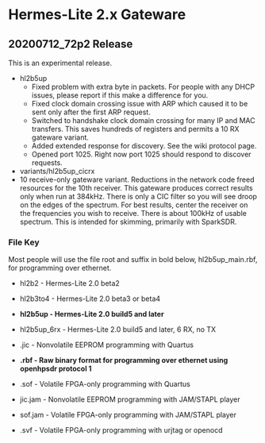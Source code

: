 Hermes-Lite 2.x Gateware
========================

## 20200712_72p2 Release

This is an experimental release.

 * hl2b5up
   * Fixed problem with extra byte in packets. For people with any DHCP issues, please report if this make a difference for you.
   * Fixed clock domain crossing issue with ARP which caused it to be sent only after the first ARP request.
   * Switched to handshake clock domain crossing for many IP and MAC transfers. This saves hundreds of registers and permits a 10 RX gateware variant.
   * Added extended response for discovery. See the wiki protocol page.
   * Opened port 1025. Right now port 1025 should respond to discover requests.
  * variants/hl2b5up_cicrx
   * 10 receive-only gateware variant. Reductions in the network code freed resources for the 10th receiver. This gateware produces correct results only when run at 384kHz. There is only a CIC filter so you will see droop on the edges of the spectrum. For best results, center the receiver on the frequencies you wish to receive. There is about 100kHz of usable spectrum. This is intended for skimming, primarily with SparkSDR.

### File Key

Most people will use the file root and suffix in bold below, hl2b5up_main.rbf, for programming over ethernet.

* hl2b2 - Hermes-Lite 2.0 beta2
* hl2b3to4 - Hermes-Lite 2.0 beta3 or beta4
* **hl2b5up - Hermes-Lite 2.0 build5 and later**
* hl2b5up_6rx - Hermes-Lite 2.0 build5 and later, 6 RX, no TX

* .jic - Nonvolatile EEPROM programming with Quartus
* **.rbf - Raw binary format for programming over ethernet using openhpsdr protocol 1**
* .sof - Volatile FPGA-only programming with Quartus
* jic.jam - Nonvolatile EEPROM programming with JAM/STAPL player
* sof.jam - Volatile FPGA-only programming with JAM/STAPL player
* .svf - Volatile FPGA-only programming with urjtag or openocd 





